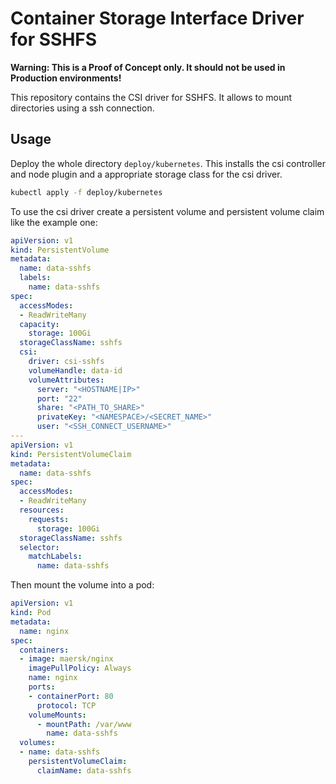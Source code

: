 # Container Storage Interface Driver for SSHFS

**Warning: This is a Proof of Concept only. It should not be used in Production environments!**

This repository contains the CSI driver for SSHFS. It allows to mount directories using a ssh connection.

## Usage

Deploy the whole directory `deploy/kubernetes`.
This installs the csi controller and node plugin and a appropriate storage class for the csi driver.
```bash
kubectl apply -f deploy/kubernetes
```

To use the csi driver create a persistent volume and persistent volume claim like the example one:
```yaml
apiVersion: v1
kind: PersistentVolume
metadata:
  name: data-sshfs
  labels:
    name: data-sshfs
spec:
  accessModes:
  - ReadWriteMany
  capacity:
    storage: 100Gi
  storageClassName: sshfs
  csi:
    driver: csi-sshfs
    volumeHandle: data-id
    volumeAttributes:
      server: "<HOSTNAME|IP>"
      port: "22"
      share: "<PATH_TO_SHARE>"
      privateKey: "<NAMESPACE>/<SECRET_NAME>"
      user: "<SSH_CONNECT_USERNAME>"
---
apiVersion: v1
kind: PersistentVolumeClaim
metadata:
  name: data-sshfs
spec:
  accessModes:
  - ReadWriteMany
  resources:
    requests:
      storage: 100Gi
  storageClassName: sshfs
  selector:
    matchLabels:
      name: data-sshfs
```

Then mount the volume into a pod:
```yaml
apiVersion: v1
kind: Pod
metadata:
  name: nginx 
spec:
  containers:
  - image: maersk/nginx
    imagePullPolicy: Always
    name: nginx
    ports:
    - containerPort: 80
      protocol: TCP
    volumeMounts:
      - mountPath: /var/www
        name: data-sshfs
  volumes:
  - name: data-sshfs
    persistentVolumeClaim:
      claimName: data-sshfs
```